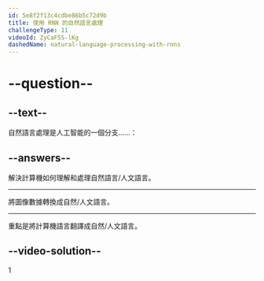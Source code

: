 ```yaml
---
id: 5e8f2f13c4cdbe86b5c72d9b
title: 使用 RNN 的自然語言處理
challengeType: 11
videoId: ZyCaF5S-lKg
dashedName: natural-language-processing-with-rnns
---
```


# --question--

## --text--

自然語言處理是人工智能的一個分支......：

## --answers--

解決計算機如何理解和處理自然語言/人文語言。

---

將圖像數據轉換成自然/人文語言。

---

重點是將計算機語言翻譯成自然/人文語言。

## --video-solution--

1

